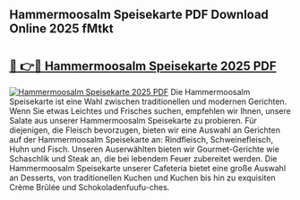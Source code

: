 ## Hammermoosalm Speisekarte PDF Download Online 2025 fMtkt

# <h2><a href="http://gccb6o6.nevu.top/?p=Hammermoosalm+Speisekarte">🔗 👉🔴 Hammermoosalm Speisekarte 2025 PDF</a></h2>

[![Hammermoosalm Speisekarte 2025 PDF](https://i.imgur.com/dBaPXMq.png)](http://gccb6o6.nevu.top/?p=Hammermoosalm+Speisekarte)
Die Hammermoosalm Speisekarte ist eine Wahl zwischen traditionellen und modernen Gerichten. Wenn Sie etwas Leichtes und Frisches suchen, empfehlen wir Ihnen, unsere Salate aus unserer Hammermoosalm Speisekarte zu probieren. Für diejenigen, die Fleisch bevorzugen, bieten wir eine Auswahl an Gerichten auf der Hammermoosalm Speisekarte an: Rindfleisch, Schweinefleisch, Huhn und Fisch. Unseren Auserwählten bieten wir Gourmet-Gerichte wie Schaschlik und Steak an, die bei lebendem Feuer zubereitet werden. Die Hammermoosalm Speisekarte unserer Cafeteria bietet eine große Auswahl an Desserts, von traditionellen Kuchen und Kuchen bis hin zu exquisiten Crème Brûlée und Schokoladenfuufu-ches.
